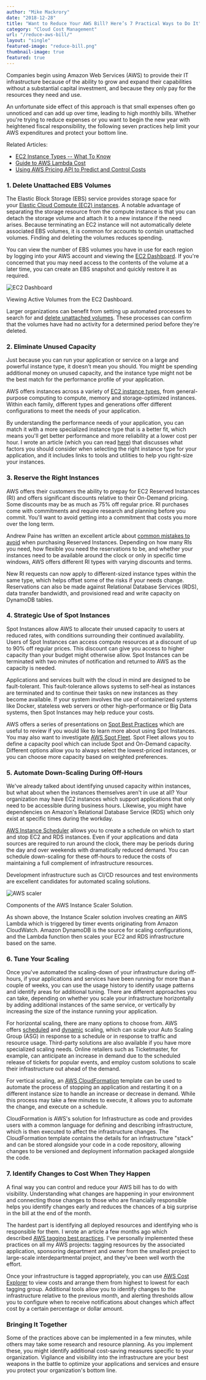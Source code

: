 ```yaml
---
author: "Mike Mackrory"
date: "2018-12-28"
title: "Want to Reduce Your AWS Bill? Here’s 7 Practical Ways to Do It"
category: "Cloud Cost Management"
url: "/reduce-aws-bill/"
layout: "single"
featured-image: "reduce-bill.png"
thumbnail-image: true
featured: true
---
```


Companies begin using Amazon Web Services (AWS) to provide their IT infrastructure because of the ability to grow and expand their capabilities without a substantial capital investment, and because they only pay for the resources they need and use.

An unfortunate side effect of this approach is that small expenses often go unnoticed and can add up over time, leading to high monthly bills. Whether you're trying to reduce expenses or you want to begin the new year with heightened fiscal responsibility, the following seven practices help limit your AWS expenditures and protect your bottom line.

Related Articles:

-   [EC2 Instance Types -- What To Know](https://www.metricly.com/ec2-instance-types/)
-   [Guide to AWS Lambda Cost](https://www.metricly.com/aws-lambda-cost/)
-   [Using AWS Pricing API to Predict and Control Costs](https://www.metricly.com/aws-pricing-api/)  

### 1\. Delete Unattached EBS Volumes

The Elastic Block Storage (EBS) service provides storage space for your [Elastic Cloud Compute (EC2) instances](https://www.metricly.com/ec2-instances/). A notable advantage of separating the storage resource from the compute instance is that you can detach the storage volume and attach it to a new instance if the need arises. Because terminating an EC2 instance will not automatically delete associated EBS volumes, it is common for accounts to contain unattached volumes. Finding and deleting the volumes reduces spending.

You can view the number of EBS volumes you have in use for each region by logging into your AWS account and viewing the [EC2 Dashboard](https://console.aws.amazon.com/ec2). If you're concerned that you may need access to the contents of the volume at a later time, you can create an EBS snapshot and quickly restore it as required.

![EC2 Dashboard](https://www.metricly.com/wp-content/uploads/2018/12/Screenshot-70.png)

Viewing Active Volumes from the EC2 Dashboard.

Larger organizations can benefit from setting up automated processes to search for and [delete unattached volumes](https://www.metricly.com/support/reports/unattached-resources/). These processes can confirm that the volumes have had no activity for a determined period before they're deleted.  

### 2\. Eliminate Unused Capacity

Just because you can run your application or service on a large and powerful instance type, it doesn't mean you should. You might be spending additional money on unused capacity, and the instance type might not be the best match for the performance profile of your application.

AWS offers instances across a variety of [EC2 instance types](https://www.metricly.com/ec2-instance-types/), from general-purpose computing to compute, memory and storage-optimized instances. Within each family, different types and generations offer different configurations to meet the needs of your application.

By understanding the performance needs of your application, you can match it with a more specialized instance type that is a better fit, which means you'll get better performance and more reliability at a lower cost per hour. I wrote an article (which you can read [here](https://www.metricly.com/ec2-instance-types/)) that discusses what factors you should consider when selecting the right instance type for your application, and it includes links to tools and utilities to help you right-size your instances.  

### 3\. Reserve the Right Instances

AWS offers their customers the ability to prepay for EC2 Reserved Instances (RI) and offers significant discounts relative to their On-Demand pricing. Some discounts may be as much as 75% off regular price. RI purchases come with commitments and require research and planning before you commit. You'll want to avoid getting into a commitment that costs you more over the long term.

Andrew Paine has written an excellent article about [common mistakes to avoid](https://www.metricly.com/aws-reserved-instances-mistake/) when purchasing Reserved Instances. Depending on how many RIs you need, how flexible you need the reservations to be, and whether your instances need to be available around the clock or only in specific time windows, AWS offers different RI types with varying discounts and terms.

New RI requests can now apply to different-sized instance types within the same type, which helps offset some of the risks if your needs change. Reservations can also be made against Relational Database Services (RDS), data transfer bandwidth, and provisioned read and write capacity on DynamoDB tables.  

### 4\. Strategic Use of Spot Instances

Spot Instances allow AWS to allocate their unused capacity to users at reduced rates, with conditions surrounding their continued availability. Users of Spot Instances can access compute resources at a discount of up to 90% off regular prices. This discount can give you access to higher capacity than your budget might otherwise allow. Spot Instances can be terminated with two minutes of notification and returned to AWS as the capacity is needed.

Applications and services built with the cloud in mind are designed to be fault-tolerant. This fault-tolerance allows systems to self-heal as instances are terminated and to continue their tasks on new instances as they become available. If your system involves the use of containerized systems like Docker, stateless web servers or other high-performance or Big Data systems, then Spot Instances may help reduce your costs.

AWS offers a series of presentations on [Spot Best Practices](https://aws.amazon.com/ec2/spot/getting-started/#bestpractices) which are useful to review if you would like to learn more about using Spot Instances. You may also want to investigate [AWS Spot Fleet](https://docs.aws.amazon.com/AWSEC2/latest/UserGuide/spot-fleet.html). Spot Fleet allows you to define a capacity pool which can include Spot and On-Demand capacity. Different options allow you to always select the lowest-priced instances, or you can choose more capacity based on weighted preferences.  

### 5\. Automate Down-Scaling During Off-Hours

We've already talked about identifying unused capacity within instances, but what about when the instances themselves aren't in use at all? Your organization may have EC2 instances which support applications that only need to be accessible during business hours. Likewise, you might have dependencies on Amazon's Relational Database Service (RDS) which only exist at specific times during the workday.

[AWS Instance Scheduler](https://aws.amazon.com/answers/infrastructure-management/instance-scheduler/) allows you to create a schedule on which to start and stop EC2 and RDS instances. Even if your applications and data sources are required to run around the clock, there may be periods during the day and over weekends with dramatically reduced demand. You can schedule down-scaling for these off-hours to reduce the costs of maintaining a full complement of infrastructure resources.

Development infrastructure such as CI/CD resources and test environments are excellent candidates for automated scaling solutions.

![AWS scaler](https://www.metricly.com/wp-content/uploads/2018/12/instance-scheduler-architecture.727e008ced5a4b1b656b5c22afb4a2dfc32d7c33.png)

Components of the AWS Instance Scaler Solution.

As shown above, the Instance Scaler solution involves creating an AWS Lambda which is triggered by timer events originating from Amazon CloudWatch. Amazon DynamoDB is the source for scaling configurations, and the Lambda function then scales your EC2 and RDS infrastructure based on the same.  

### 6\. Tune Your Scaling

Once you've automated the scaling-down of your infrastructure during off-hours, if your applications and services have been running for more than a couple of weeks, you can use the usage history to identify usage patterns and identify areas for additional tuning. There are different approaches you can take, depending on whether you scale your infrastructure horizontally by adding additional instances of the same service, or vertically by increasing the size of the instance running your application.

For horizontal scaling, there are many options to choose from. AWS offers [scheduled](https://docs.aws.amazon.com/autoscaling/ec2/userguide/schedule_time.html) and [dynamic](https://docs.aws.amazon.com/autoscaling/ec2/userguide/as-scale-based-on-demand.html) scaling, which can scale your Auto Scaling Group (ASG) in response to a schedule or in response to traffic and resource usage. Third-party solutions are also available if you have more specialized scaling needs. Online retailers such as Ticketmaster, for example, can anticipate an increase in demand due to the scheduled release of tickets for popular events, and employ custom solutions to scale their infrastructure out ahead of the demand.

For vertical scaling, an [AWS CloudFormation](https://aws.amazon.com/cloudformation/) template can be used to automate the process of stopping an application and restarting it on a different instance size to handle an increase or decrease in demand. While this process may take a few minutes to execute, it allows you to automate the change, and execute on a schedule.

CloudFormation is AWS's solution for Infrastructure as code and provides users with a common language for defining and describing infrastructure, which is then executed to affect the infrastructure changes. The CloudFormation template contains the details for an infrastructure "stack" and can be stored alongside your code in a code repository, allowing changes to be versioned and deployment information packaged alongside the code.  

### 7\. Identify Changes to Cost When They Happen

A final way you can control and reduce your AWS bill has to do with visibility. Understanding what changes are happening in your environment and connecting those changes to those who are financially responsible helps you identify changes early and reduces the chances of a big surprise in the bill at the end of the month.

The hardest part is identifying all deployed resources and identifying who is responsible for them. I wrote an article a few months ago which described [AWS tagging best practices](https://www.metricly.com/aws-tagging-best-practices/). I've personally implemented these practices on all my AWS projects: tagging resources by the associated application, sponsoring department and owner from the smallest project to large-scale interdepartmental project, and they've been well worth the effort.

Once your infrastructure is tagged appropriately, you can use [AWS Cost Explorer](https://aws.amazon.com/aws-cost-management/aws-cost-explorer/) to view costs and arrange them from highest to lowest for each tagging group. Additional tools allow you to identify changes to the infrastructure relative to the previous month, and alerting thresholds allow you to configure when to receive notifications about changes which affect cost by a certain percentage or dollar amount.  

### Bringing It Together

Some of the practices above can be implemented in a few minutes, while others may take some research and resource planning. As you implement these, you might identify additional cost-saving measures specific to your organization. Vigilance and visibility into the infrastructure are your best weapons in the battle to optimize your applications and services and ensure you protect your organization's bottom line.
